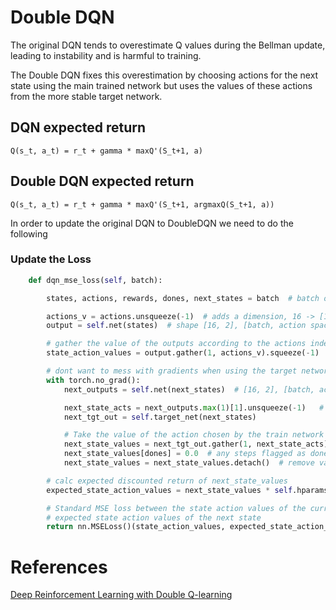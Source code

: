 # Double DQN

The original DQN tends to overestimate Q values during the Bellman update, leading to instability and is harmful to
training. 

The Double DQN fixes this overestimation by choosing actions for the next state using the main trained network
but uses the values of these actions from the more stable target network.

## DQN expected return

````text
Q(s_t, a_t) = r_t + gamma * maxQ'(S_t+1, a)
````

## Double DQN expected return

````text
Q(s_t, a_t) = r_t + gamma * maxQ'(S_t+1, argmaxQ(S_t+1, a))
````

In order to update the original DQN to DoubleDQN we need to do the following 

### Update the Loss

````python
    def dqn_mse_loss(self, batch):

        states, actions, rewards, dones, next_states = batch  # batch of experiences, batch_size = 16

        actions_v = actions.unsqueeze(-1)  # adds a dimension, 16 -> [16, 1]
        output = self.net(states)  # shape [16, 2], [batch, action space]

        # gather the value of the outputs according to the actions index from the batch
        state_action_values = output.gather(1, actions_v).squeeze(-1)

        # dont want to mess with gradients when using the target network
        with torch.no_grad():
            next_outputs = self.net(next_states)  # [16, 2], [batch, action_space]

            next_state_acts = next_outputs.max(1)[1].unsqueeze(-1)   # take action at the index with the highest value
            next_tgt_out = self.target_net(next_states)

            # Take the value of the action chosen by the train network
            next_state_values = next_tgt_out.gather(1, next_state_acts).squeeze(-1)
            next_state_values[dones] = 0.0  # any steps flagged as done get a 0 value
            next_state_values = next_state_values.detach()  # remove values from the graph, no grads needed

        # calc expected discounted return of next_state_values
        expected_state_action_values = next_state_values * self.hparams.gamma + rewards

        # Standard MSE loss between the state action values of the current state and the
        # expected state action values of the next state
        return nn.MSELoss()(state_action_values, expected_state_action_values)
````

# References

[Deep Reinforcement Learning with Double Q-learning](https://arxiv.org/pdf/1509.06461.pdf)
